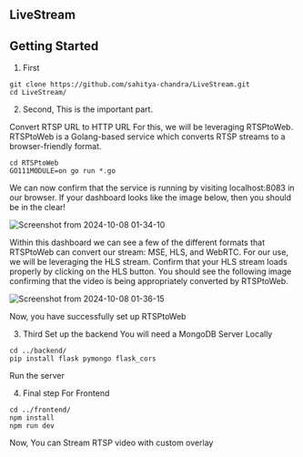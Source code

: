 ## LiveStream 

## Getting Started

1. First
```
git clone https://github.com/sahitya-chandra/LiveStream.git
cd LiveStream/
```

2. Second, 
This is the important part.

Convert RTSP URL to HTTP URL
For this, we will be leveraging RTSPtoWeb. RTSPtoWeb is a Golang-based service which converts RTSP streams to a browser-friendly format.
```
cd RTSPtoWeb
GO111MODULE=on go run *.go
```
We can now confirm that the service is running by visiting localhost:8083 in our browser. If your dashboard looks like the image below, then you should be in the clear!

![Screenshot from 2024-10-08 01-34-10](https://github.com/user-attachments/assets/a0b4501d-2a21-4df5-b719-0af99dfab8b8)

Within this dashboard we can see a few of the different formats that RTSPtoWeb can convert our stream: MSE, HLS, and WebRTC. For our use, we will be leveraging the HLS stream. Confirm that your HLS stream loads properly by clicking on the HLS button. You should see the following image confirming that the video is being appropriately converted by RTSPtoWeb.

![Screenshot from 2024-10-08 01-36-15](https://github.com/user-attachments/assets/bc0055e5-9089-41bc-85ed-5c18c9dc7a74)

Now, you have successfully set up RTSPtoWeb


3. Third
Set up the backend
You will need a MongoDB Server Locally
```
cd ../backend/
pip install flask pymongo flask_cors
```
Run the server

4. Final step
For Frontend
```
cd ../frontend/
npm install
npm run dev
```

Now, You can Stream RTSP video with custom overlay
